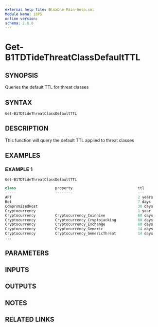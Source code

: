 ```yaml
---
external help file: BloxOne-Main-help.xml
Module Name: ibPS
online version:
schema: 2.0.0
---
```


# Get-B1TDTideThreatClassDefaultTTL

## SYNOPSIS
Queries the default TTL for threat classes

## SYNTAX

```
Get-B1TDTideThreatClassDefaultTTL
```

## DESCRIPTION
This function will query the default TTL applied to threat classes

## EXAMPLES

### EXAMPLE 1
```powershell
Get-B1TDTideThreatClassDefaultTTL

class                  property                              ttl
-----                  --------                              ---
APT                                                          2 years
Bot                                                          7 days
CompromisedHost                                              30 days
Cryptocurrency                                               1 year
Cryptocurrency         Cryptocurrency_Coinhive               60 days
Cryptocurrency         Cryptocurrency_Cryptojacking          60 days
Cryptocurrency         Cryptocurrency_Exchange               60 days
Cryptocurrency         Cryptocurrency_Generic                14 days
Cryptocurrency         Cryptocurrency_GenericThreat          14 days
...
```

## PARAMETERS

## INPUTS

## OUTPUTS

## NOTES

## RELATED LINKS
